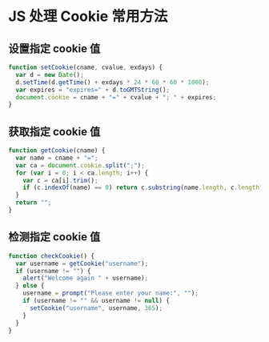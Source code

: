 <author-info date="1631162044651"></author-info>

# JS 处理 Cookie 常用方法

## 设置指定 cookie 值

```js
function setCookie(cname, cvalue, exdays) {
  var d = new Date();
  d.setTime(d.getTime() + exdays * 24 * 60 * 60 * 1000);
  var expires = "expires=" + d.toGMTString();
  document.cookie = cname + "=" + cvalue + "; " + expires;
}
```

## 获取指定 cookie 值

```js
function getCookie(cname) {
  var name = cname + "=";
  var ca = document.cookie.split(";");
  for (var i = 0; i < ca.length; i++) {
    var c = ca[i].trim();
    if (c.indexOf(name) == 0) return c.substring(name.length, c.length);
  }
  return "";
}
```

## 检测指定 cookie 值

```js
function checkCookie() {
  var username = getCookie("username");
  if (username != "") {
    alert("Welcome again " + username);
  } else {
    username = prompt("Please enter your name:", "");
    if (username != "" && username != null) {
      setCookie("username", username, 365);
    }
  }
}
```
